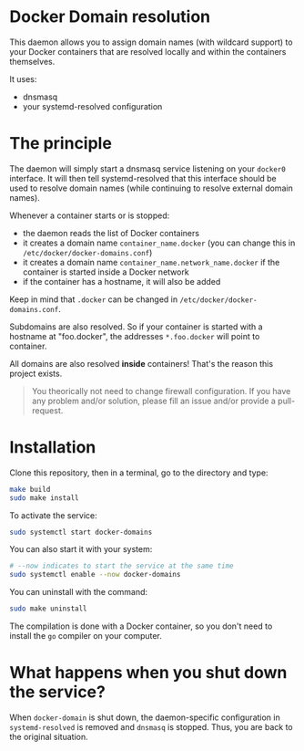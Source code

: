 # Docker Domain resolution

This daemon allows you to assign domain names (with wildcard support) to your Docker containers that are resolved locally and within the containers themselves.

It uses:
- dnsmasq
- your systemd-resolved configuration

# The principle

The daemon will simply start a dnsmasq service listening on your `docker0` interface. It will then tell systemd-resolved that this interface should be used to resolve domain names (while continuing to resolve external domain names).

Whenever a container starts or is stopped:
- the daemon reads the list of Docker containers
- it creates a domain name `container_name.docker` (you can change this in `/etc/docker/docker-domains.conf`)
- it creates a domain name `container_name.network_name.docker` if the container is started inside a Docker network
- if the container has a hostname, it will also be added

Keep in mind that `.docker` can be changed in `/etc/docker/docker-domains.conf`.

Subdomains are also resolved. So if your container is started with a hostname at "foo.docker", the addresses `*.foo.docker` will point to container.

All domains are also resolved **inside** containers! That's the reason this project exists.

> You theorically not need to change firewall configuration. If you have any problem and/or solution, please fill an issue and/or provide a pull-request.

# Installation

Clone this repository, then in a terminal, go to the directory and type:

```bash
make build
sudo make install
```

To activate the service:

```bash
sudo systemctl start docker-domains
```
You can also start it with your system:

```bash
# --now indicates to start the service at the same time
sudo systemctl enable --now docker-domains
```

You can uninstall with the command:

```bash
sudo make uninstall
```

The compilation is done with a Docker container, so you don't need to install the `go` compiler on your computer.

# What happens when you shut down the service?

When `docker-domain` is shut down, the daemon-specific configuration in `systemd-resolved` is removed and `dnsmasq` is stopped. Thus, you are back to the original situation.


